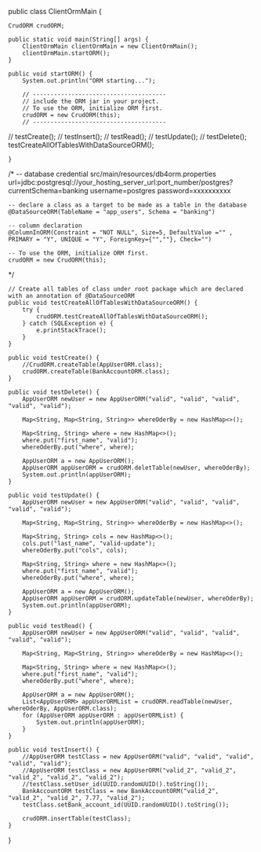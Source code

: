 public class ClientOrmMain {

    CrudORM crudORM;

    public static void main(String[] args) {
        ClientOrmMain clientOrmMain = new ClientOrmMain();
        clientOrmMain.startORM();
    }

    public void startORM() {
        System.out.println("ORM starting...");

        // --------------------------------------
        // include the ORM jar in your project.
        // To use the ORM, initialize ORM first.
        crudORM = new CrudORM(this);
        // --------------------------------------

//        testCreate();
//        testInsert();
//        testRead();
//        testUpdate();
//        testDelete();
testCreateAllOfTablesWithDataSourceORM();

    }
/*
-- database credential
src/main/resources/db4orm.properties
url=jdbc:postgresql://your_hosting_server_url:port_number/postgres?currentSchema=banking
username=postgres
password=xxxxxxxxxx

    -- declare a class as a target to be made as a table in the database
    @DataSourceORM(TableName = "app_users", Schema = "banking")

    -- column declaration
    @ColumnInORM(Constraint = "NOT NULL", Size=5, DefaultValue ="" , PRIMARY = "Y", UNIQUE = "Y", ForeignKey={"",""}, Check="")

    -- To use the ORM, initialize ORM first.
    crudORM = new CrudORM(this);

*/

    // Create all tables of class under root package which are declared with an annotation of @DataSourceORM
    public void testCreateAllOfTablesWithDataSourceORM() {
        try {
            crudORM.testCreateAllOfTablesWithDataSourceORM();
        } catch (SQLException e) {
            e.printStackTrace();
        }
    }

    public void testCreate() {
        //CrudORM.createTable(AppUserORM.class);
        crudORM.createTable(BankAccountORM.class);
    }

    public void testDelete() {
        AppUserORM newUser = new AppUserORM("valid", "valid", "valid", "valid", "valid");

        Map<String, Map<String, String>> whereOderBy = new HashMap<>();

        Map<String, String> where = new HashMap<>();
        where.put("first_name", "valid");
        whereOderBy.put("where", where);

        AppUserORM a = new AppUserORM();
        AppUserORM appUserORM = crudORM.deletTable(newUser, whereOderBy);
        System.out.println(appUserORM);
    }

    public void testUpdate() {
        AppUserORM newUser = new AppUserORM("valid", "valid", "valid", "valid", "valid");

        Map<String, Map<String, String>> whereOderBy = new HashMap<>();

        Map<String, String> cols = new HashMap<>();
        cols.put("last_name", "valid-update");
        whereOderBy.put("cols", cols);

        Map<String, String> where = new HashMap<>();
        where.put("first_name", "valid");
        whereOderBy.put("where", where);

        AppUserORM a = new AppUserORM();
        AppUserORM appUserORM = crudORM.updateTable(newUser, whereOderBy);
        System.out.println(appUserORM);
    }

    public void testRead() {
        AppUserORM newUser = new AppUserORM("valid", "valid", "valid", "valid", "valid");

        Map<String, Map<String, String>> whereOderBy = new HashMap<>();

        Map<String, String> where = new HashMap<>();
        where.put("first_name", "valid");
        whereOderBy.put("where", where);

        AppUserORM a = new AppUserORM();
        List<AppUserORM> appUserORMList = crudORM.readTable(newUser, whereOderBy, AppUserORM.class);
        for (AppUserORM appUserORM : appUserORMList) {
            System.out.println(appUserORM);
        }
    }

    public void testInsert() {
        //AppUserORM testClass = new AppUserORM("valid", "valid", "valid", "valid", "valid");
        //AppUserORM testClass = new AppUserORM("valid_2", "valid_2", "valid_2", "valid_2", "valid_2");
        //testClass.setUser_id(UUID.randomUUID().toString());
        BankAccountORM testClass = new BankAccountORM("valid_2", "valid_2", "valid_2", 7.77, "valid_2");
        testClass.setBank_account_id(UUID.randomUUID().toString());

        crudORM.insertTable(testClass);
    }
}
